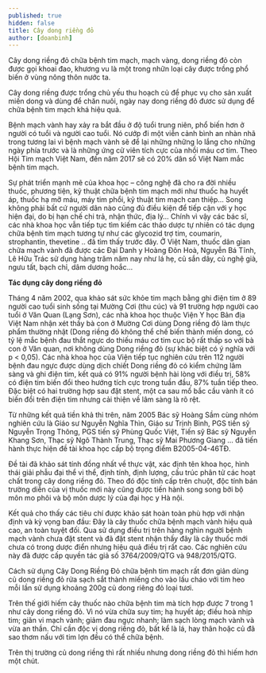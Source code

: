 ```yaml
---
published: true
hidden: false
title: Cây dong riềng đỏ
author: [doanbinh]
---
```


Cây dong riềng đỏ chữa bệnh tim mạch, mạch vàng, dong riềng đỏ còn được gọi khoai đao, khương vu là một trong nhữn loại cây được trồng phổ biến ở vùng nông thôn nước ta.

Cây dong riềng được trổng chủ yếu thu hoạch củ để phục vụ cho sản xuất miến dong và dùng để chăn nuôi, ngày nay dong riềng đỏ đươc sử dụng để chữa bệnh tim mạch khá hiệu quả.

Bệnh mạch vành hay xảy ra bắt đầu ở độ tuổi trung niên, phổ biến hơn ở người có tuổi và người cao tuổi. Nó cướp đi một viễn cảnh bình an nhàn nhã trong tương lai vì bệnh mạch vành sẽ để lại những những lo lắng cho những ngày phía trước và là những ứng cử viên tích cực của nhồi máu cơ tim. Theo Hội Tim mạch Việt Nam, đến năm 2017 sẽ có 20% dân số Việt Nam mắc bệnh tim mạch.

Sự phát triển mạnh mẽ của khoa học – công nghệ đã cho ra đời nhiều thuốc, phương tiện, kỹ thuật chữa bệnh tim mạch mới như thuốc hạ huyết áp, thuốc hạ mỡ máu, máy tim phổi, kỹ thuật tim mạch can thiệp… Song không phải bất cứ người dân nào cũng đủ điều kiện để tiếp cận với y học hiện đại, do bị hạn chế chi trả, nhận thức, địa lý… Chính vì vậy các bác sĩ, các nhà khoa học vẫn tiếp tục tìm kiếm các thảo dược tự nhiên có tác dụng chữa bệnh tim mạch tương tự như các glycozid trợ tim, coumarin, strophantin, thevetine .. đã tìm thấy trước đây. Ở Việt Nam, thuốc dân gian chữa mạch vành đã được các Đại Danh y Hoàng Đôn Hoà, Nguyễn Bá Tĩnh, Lê Hữu Trác sử dụng hàng trăm năm nay như lá hẹ, củ sắn dây, củ nghệ già, ngưu tất, bạch chỉ, dâm dương hoắc...

**Tác dụng cây dong riềng đỏ**

Tháng 4 năm 2002, qua khảo sát sức khỏe tim mạch bằng ghi điện tim ở 89 người cao tuổi sinh sống tại Mường Cơi (thu cúc) và 91 trường hợp người cao tuổi ở Văn Quan (Lạng Sơn), các nhà khoa học thuộc Viện Y học Bản địa Việt Nam nhận xét thấy bà con ở Mường Cơi dùng Dong riềng đỏ làm thực phẩm thường nhật (Dong riềng đỏ không thể chế biến thành miến dong, có tỷ lệ mắc bệnh đau thắt ngực do thiếu máu cơ tim cục bộ rất thấp so với bà con ở Văn quan, nơi không dùng Dong riềng đỏ (sự khác biệt có ý nghĩa với p < 0,05). Các nhà khoa học của Viện tiếp tục nghiên cứu trên 112 người bệnh đau ngực được dùng dịch chiết Dong riềng đỏ có kiểm chứng lâm sàng và ghi điện tim, kết quả có 91% người bệnh hài lòng với điều trị, 58% có điện tim biến đổi theo hướng tích cực trong tuần đầu, 87% tuần tiếp theo. Đặc biệt có hai trường hợp sau đặt stent, một ca sau mổ bắc cầu vành ít có biến đổi trên điện tim nhưng cải thiện về lâm sàng là rõ rệt.

 Từ những kết quả tiền khả thi trên, năm 2005 Bác sỹ Hoàng Sầm cùng nhóm nghiên cứu là Giáo sư Nguyễn Nghĩa Thìn, Giáo sư Trịnh Bình, PGS tiến sỹ Nguyễn Trọng Thông, PGS tiến sỹ Phùng Quốc Việt, Tiến sỹ Bác sỹ Nguyễn Khang Sơn, Thạc sỹ Ngô Thành Trung, Thạc sỹ Mai Phương Giang … đã tiến hành thực hiện đề tài khoa học cấp bộ trọng điểm B2005-04-46TĐ.

 Đề tài đã khảo sát tính đồng nhất về thực vật, xác định tên khoa học, hình thái giải phẫu đại thể vi thể, định tính, định lượng, cấu trúc phân tử các hoạt chất trong cây dong riềng đỏ. Theo đó độc tính cấp trên chuột, độc tính bán trường diễn của vị thuốc mới này cũng được tiến hành song song bởi bộ môn mo phôi và bộ môn dược lý của đại học y Hà nội.

 Kết quả cho thấy các tiêu chí được khảo sát hoàn toàn phù hợp với nhận định và kỳ vọng ban đầu: Đây là cây thuốc chữa bệnh mạch vành hiệu quả cao, an toàn tuyệt đối. Qua sử dụng điều trị trên hàng nghìn người bệnh mạch vành chưa đặt stent và đã đặt stent nhận thấy đây là cây thuốc mới chưa có trong dược điển nhưng hiệu quả điều trị rất cao. Các nghiên cứu này đã được cấp quyền tác giả số 3764/2009/QTG và 948/2015/QTG.

Cách sử dụng Cây Dong Riềng Đỏ chữa bệnh tim mạch rất đơn giản dùng củ dong riềng đỏ rửa sạch sắt thành miếng cho vào lấu cháo với tim heo mỗi lần sử dụng khoảng 200g củ dong riêng đỏ loại tươi. 

Trên thế giới hiếm cây thuốc nào chữa bệnh tim mà tích hợp được 7 trong 1 như cây dong riềng đỏ. Vì nó vừa chữa suy tim; hạ huyết áp; điều hoà nhịp tim; giãn vi mạch vành; giảm đau ngực nhanh; làm sạch lòng mạch vành và vừa an thần. Chỉ cần độc vị dong riềng đỏ, bất kể là lá, hay thân hoặc củ đã sao thơm nấu với tim lợn đều có thể chữa bệnh.

Trên thị trường củ dong riềng thì rất nhiều nhưng dong riềng đỏ thì hiếm hơn một chút.
